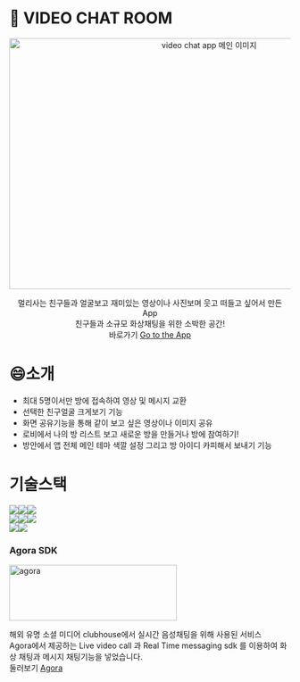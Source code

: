 📸 VIDEO CHAT ROOM
=================

<div align="center">
 <img src="https://user-images.githubusercontent.com/79836148/176141888-bd85687d-0a49-4074-9a00-769c76eeca5c.png" width="700px" height="450px" title="video chat app" alt="video chat app 메인 이미지"></img><br/>


멀리사는 친구들과 얼굴보고 재미있는 영상이나 사진보며 웃고 떠들고 싶어서 만든 App  
친구들과 소규모 화상채팅을 위한 소박한 공간!  
바로가기 [Go to the App](https://video-chat-app-neon.vercel.app/)

</div>

# 😄소개 

* 최대 5명이서만 방에 접속하여 영상 및 메시지 교환  
* 선택한 친구얼굴 크게보기 기능 
* 화면 공유기능을 통해 같이 보고 싶은 영상이나 이미지 공유
* 로비에서 나의 방 리스트 보고 새로운 방을 만들거나 방에 참여하기!
* 방안에서 앱 전체 메인 테마 색깔 설정 그리고 방 아이디 카피해서 보내기 기능


# 기술스택


 <img src="https://img.shields.io/badge/JavaScript-F7DF1E?style=for-the-badge&logo=JavaScript&logoColor=white"><img src="https://img.shields.io/badge/styled_components-DB7093?style=for-the-badge&logo=styled-components&logoColor=white"><img src="https://img.shields.io/badge/MUI-007FFF?style=for-the-badge&logo=MUI&logoColor=white"><br/>
 <img src="https://img.shields.io/badge/React-61DAFB?style=for-the-badge&logo=React&logoColor=white"><img src="https://img.shields.io/badge/Redux-764ABC?style=for-the-badge&logo=Redux&logoColor=white"><img src="https://img.shields.io/badge/Redux_Saga-999999?style=for-the-badge&logo=Redux-Saga&logoColor=white"><br/> 
 <img src="https://img.shields.io/badge/Firebase-FFCA28?style=for-the-badge&logo=Firebase&logoColor=white"><img src="https://img.shields.io/badge/Vercel-000000?style=for-the-badge&logo=Vercel&logoColor=white">



### Agora SDK 
<img src="https://user-images.githubusercontent.com/79836148/176159030-a82929c0-1cdf-4d39-86fa-5141bc6eaf0a.png" width="300px" height="100px" title="agora 로고" alt="agora"></img>   

해외 유명 소셜 미디어 clubhouse에서 실시간 음성채팅을 위해 사용된 서비스    
Agora에서 제공하는 Live video call 과 Real Time messaging sdk 를 이용하여 화상 채팅과 메시지 채팅기능을 넣었습니다.   
둘러보기 [Agora](https://www.agora.io/en/)


